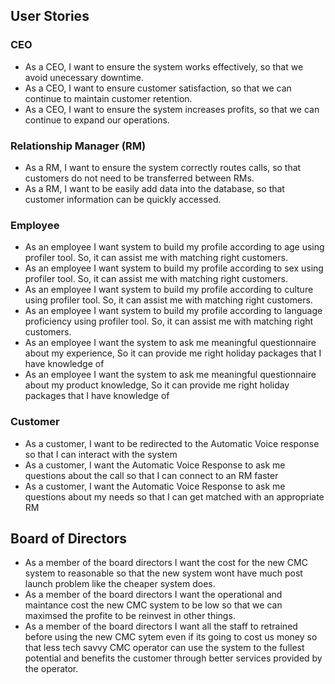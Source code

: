 ## User Stories

### CEO

* As a CEO, I want to ensure the system works effectively, so that we avoid unecessary downtime.
* As a CEO, I want to ensure customer satisfaction, so that we can continue to maintain customer retention.
* As a CEO, I want to ensure the system increases profits, so that we can continue to expand our operations.

### Relationship Manager (RM)

* As a RM, I want to ensure the system correctly routes calls, so that customers do not need to be transferred between RMs.
* As a RM, I want to be easily add data into the database, so that customer information can be quickly accessed.

### Employee

* As an employee I want system to build my profile according to age using profiler tool. So, it can assist me with matching right customers.
* As an employee I want system to build my profile according to sex using profiler tool. So, it can assist me with matching right customers.
* As an employee I want system to build my profile according to culture using profiler tool. So, it can assist me with matching right customers.
* As an employee I want system to build my profile according to language proficiency using profiler tool. So, it can assist me with matching right customers.
* As an employee I want the system to ask me meaningful questionnaire about my experience, So it can provide me right holiday packages that I have knowledge of
* As an employee I want the system to ask me meaningful questionnaire about my product knowledge, So it can provide me right holiday packages that I have knowledge of

### Customer

* As a customer, I want to be redirected to the Automatic Voice response so that I can interact with the system
* As a customer, I want the Automatic Voice Response to ask me questions about the call so that I can connect to an RM faster
* As a customer, I want the Automatic Voice Response to ask me questions about my needs so that I can get matched with an appropriate RM

## Board of Directors

* As a member of the board directors I want the cost for the new CMC system to reasonable so that the new system wont have much post launch problem like the cheaper system does.
* As a member of the board directors I want the operational and maintance cost the new CMC system to be low so that we can maximsed the profite to be reinvest in other things.
* As a member of the board directors I want all the staff to retrained before using the new CMC sytem even if its going to cost us money so that less tech savvy CMC operator can use the system to the fullest potential and benefits the customer through better services provided by the operator.
